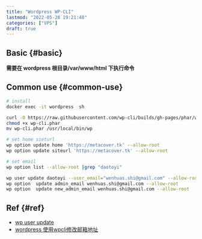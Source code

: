 ```yaml
---
title: "Wordpress WP-CLI"
lastmod: "2022-05-28 19:21:48"
categories: ["VPS"]
draft: true
---
```


## Basic {#basic}

**需要在 wordpress 根目录/var/www/html 下执行命令**


## Common use {#common-use}

```bash
# install
docker exec -it wordpress  sh

curl -O https://raw.githubusercontent.com/wp-cli/builds/gh-pages/phar/wp-cli.phar
chmod +x wp-cli.phar
mv wp-cli.phar /usr/local/bin/wp

# set home sieturl
wp option update home 'https://metacover.tk' --allow-root
wp option update siteurl 'https://metacover.tk' --allow-root

# set email
wp option list --allow-root |grep "daotoyi"

wp user update daotoyi --user_email="wenhuas.shi@gmail.com" --allow-root
wp option  update admin_email wenhuas.shi@gmail.com --allow-root
wp option  update new_admin_email wenhuas.shi@gmail.com --allow-root
```


## Ref {#ref}

-   [wp user update](https://developer.wordpress.org/cli/commands/user/update/)
-   [wordpress 使用wpcli修改邮箱地址](https://www.wpcode.cn/442.html)